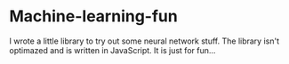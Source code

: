 # Machine-learning-fun

I wrote a little library to try out some neural network stuff. The library isn't optimazed and is written in JavaScript. It is just for fun...
